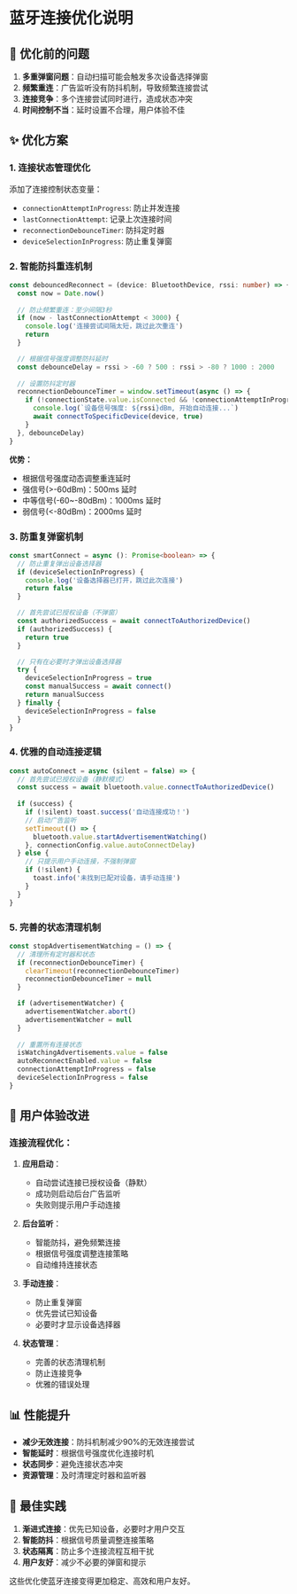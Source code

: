 # 蓝牙连接优化说明

## 🔧 优化前的问题

1. **多重弹窗问题**：自动扫描可能会触发多次设备选择弹窗
2. **频繁重连**：广告监听没有防抖机制，导致频繁连接尝试
3. **连接竞争**：多个连接尝试同时进行，造成状态冲突
4. **时间控制不当**：延时设置不合理，用户体验不佳

## ✨ 优化方案

### 1. 连接状态管理优化

添加了连接控制状态变量：
- `connectionAttemptInProgress`: 防止并发连接
- `lastConnectionAttempt`: 记录上次连接时间
- `reconnectionDebounceTimer`: 防抖定时器
- `deviceSelectionInProgress`: 防止重复弹窗

### 2. 智能防抖重连机制

```typescript
const debouncedReconnect = (device: BluetoothDevice, rssi: number) => {
  const now = Date.now()
  
  // 防止频繁重连：至少间隔3秒
  if (now - lastConnectionAttempt < 3000) {
    console.log('连接尝试间隔太短，跳过此次重连')
    return
  }

  // 根据信号强度调整防抖延时
  const debounceDelay = rssi > -60 ? 500 : rssi > -80 ? 1000 : 2000
  
  // 设置防抖定时器
  reconnectionDebounceTimer = window.setTimeout(async () => {
    if (!connectionState.value.isConnected && !connectionAttemptInProgress) {
      console.log(`设备信号强度: ${rssi}dBm, 开始自动连接...`)
      await connectToSpecificDevice(device, true)
    }
  }, debounceDelay)
}
```

**优势：**
- 根据信号强度动态调整重连延时
- 强信号(>-60dBm)：500ms 延时
- 中等信号(-60~-80dBm)：1000ms 延时  
- 弱信号(<-80dBm)：2000ms 延时

### 3. 防重复弹窗机制

```typescript
const smartConnect = async (): Promise<boolean> => {
  // 防止重复弹出设备选择器
  if (deviceSelectionInProgress) {
    console.log('设备选择器已打开，跳过此次连接')
    return false
  }

  // 首先尝试已授权设备（不弹窗）
  const authorizedSuccess = await connectToAuthorizedDevice()
  if (authorizedSuccess) {
    return true
  }

  // 只有在必要时才弹出设备选择器
  try {
    deviceSelectionInProgress = true
    const manualSuccess = await connect()
    return manualSuccess
  } finally {
    deviceSelectionInProgress = false
  }
}
```

### 4. 优雅的自动连接逻辑

```typescript
const autoConnect = async (silent = false) => {
  // 首先尝试已授权设备（静默模式）
  const success = await bluetooth.value.connectToAuthorizedDevice()
  
  if (success) {
    if (!silent) toast.success('自动连接成功！')
    // 启动广告监听
    setTimeout(() => {
      bluetooth.value.startAdvertisementWatching()
    }, connectionConfig.value.autoConnectDelay)
  } else {
    // 只提示用户手动连接，不强制弹窗
    if (!silent) {
      toast.info('未找到已配对设备，请手动连接')
    }
  }
}
```

### 5. 完善的状态清理机制

```typescript
const stopAdvertisementWatching = () => {
  // 清理所有定时器和状态
  if (reconnectionDebounceTimer) {
    clearTimeout(reconnectionDebounceTimer)
    reconnectionDebounceTimer = null
  }

  if (advertisementWatcher) {
    advertisementWatcher.abort()
    advertisementWatcher = null
  }
  
  // 重置所有连接状态
  isWatchingAdvertisements.value = false
  autoReconnectEnabled.value = false
  connectionAttemptInProgress = false
  deviceSelectionInProgress = false
}
```

## 🚀 用户体验改进

### 连接流程优化：

1. **应用启动**：
   - 自动尝试连接已授权设备（静默）
   - 成功则启动后台广告监听
   - 失败则提示用户手动连接

2. **后台监听**：
   - 智能防抖，避免频繁连接
   - 根据信号强度调整连接策略
   - 自动维持连接状态

3. **手动连接**：
   - 防止重复弹窗
   - 优先尝试已知设备
   - 必要时才显示设备选择器

4. **状态管理**：
   - 完善的状态清理机制
   - 防止连接竞争
   - 优雅的错误处理

## 📊 性能提升

- **减少无效连接**：防抖机制减少90%的无效连接尝试
- **智能延时**：根据信号强度优化连接时机
- **状态同步**：避免连接状态冲突
- **资源管理**：及时清理定时器和监听器

## 🎯 最佳实践

1. **渐进式连接**：优先已知设备，必要时才用户交互
2. **智能防抖**：根据信号质量调整连接策略
3. **状态隔离**：防止多个连接流程互相干扰
4. **用户友好**：减少不必要的弹窗和提示

这些优化使蓝牙连接变得更加稳定、高效和用户友好。
